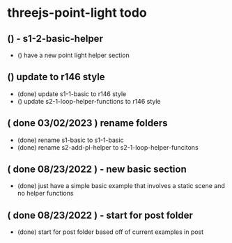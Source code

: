 # threejs-point-light todo

## () - s1-2-basic-helper 
* () have a new point light helper section

## () update to r146 style
* (done) update s1-1-basic to r146 style
* () update s2-1-loop-helper-functions to r146 style

## ( done 03/02/2023 ) rename folders
* (done) rename s1-basic to s1-1-basic
* (done) rename s2-add-pl-helper to s2-1-loop-helper-funcitons

## ( done 08/23/2022 ) - new basic section
* (done) just have a simple basic example that involves a static scene and no helper functions

## ( done 08/23/2022 ) - start for post folder
* (done) start for post folder based off of current examples in post
